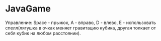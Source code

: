 # JavaGame
Управление: Space - прыжок, A - вправо, D - влево, E - использовать спелл(лягушка в очках меняет гравитацию кубика, другая толкает от себя кубик на любом расстоянии).
